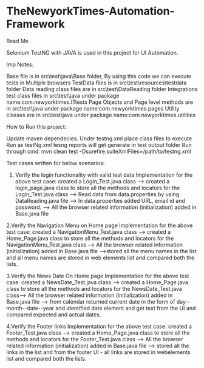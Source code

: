 # TheNewyorkTimes-Automation-Framework
Read Me

Selenium TestNG with JAVA is used in this project for UI Automation.

Imp Notes:

Base file is in src\test\java\Base folder, By using this code we can execute tests in Multiple browsers
TestData files is in src\test\resources\testdata folder
Data reading class files are in src\test\DataReading folder
Integrations test class files in src\test\java  under package name:com.newyorktimes.ITtests 
Page Objects and Page level methods are in src\test\java under package name:com.newyorktimes.pages
Utility classes are in src\test\java under package name:com.newyorktimes.utilities

How to Run this project:

Update maven dependecies.
Under testng.xml place class files to execute
Run as testNg.xml 
tesng reports will get generate in test output folder 
Run through cmd: mvn clean test -Dsurefire.suiteXmlFiles=/path/to/testng.xml

Test cases written for below scenarios:
1. Verify the login functionality with valid test data
Implementation for the above test case:
created a Login_Test.java class --> created a login_page.java class to store all the methods and locators for the Login_Test.java class --> Read data from data.properties by using DataReading.java file --> In data.properties added URL, email id and password. --> All the browser related information (initialization) added in Base.java file

2.Verify the Navigation Menu on Home page
Implementation for the above test case:
created a NavigationMenu_Test.java class --> created a Home_Page.java class to store all the methods and locators for the NavigationMenu_Test.java class --> All the browser related information (initialization) added in Base.java file -->stored all the menu names in the list and all menu names are stored in web elements list and compared both the lists.

3.Verify the News Date On Home page
Implementation for the above test case:
created a NewsDate_Test.java class --> created a Home_Page.java class to store all the methods and locators for the NewsDate_Test.java class--> All the browser related information (initialization) added in Base.java file --> from calendar returned current date in the form of day--month--date--year and identified date element and get text from the UI and compared expected and actual dates.

4.Verify the Footer links
Implementation for the above test case:
created a Footer_Test.java class --> created a Home_Page.java class to store all the methods and locators for the Footer_Test.java class --> All the browser related information (initialization) added in Base.java file --> stored all the links in the list and from the footer UI - all links are stored in webelements list and compared both the lists. 

